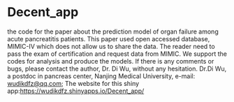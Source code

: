 # Decent_app
the code for the paper about the prediction model of organ failure among acute pancreatitis patients.
This paper used open accessed database, MIMIC-IV which does not allow us to share the data. The reader need to pass the exam of certification and request data from MIMIC.
We support the codes for analysis and produce the models. If there is any comments or bugs, please contact the author, Dr. Di Wu, without any hesitation.
Dr.Di Wu, a postdoc in pancreas center, Nanjing Medical University, e-mail: wudikdfz@qq.com;
The website for this shiny app:https://wudikdfz.shinyapps.io/Decent_app/
